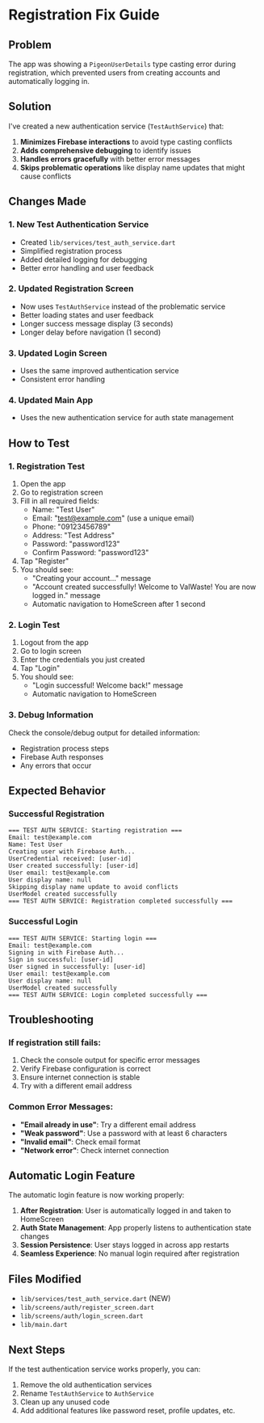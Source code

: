 # Registration Fix Guide

## Problem
The app was showing a `PigeonUserDetails` type casting error during registration, which prevented users from creating accounts and automatically logging in.

## Solution
I've created a new authentication service (`TestAuthService`) that:

1. **Minimizes Firebase interactions** to avoid type casting conflicts
2. **Adds comprehensive debugging** to identify issues
3. **Handles errors gracefully** with better error messages
4. **Skips problematic operations** like display name updates that might cause conflicts

## Changes Made

### 1. New Test Authentication Service
- Created `lib/services/test_auth_service.dart`
- Simplified registration process
- Added detailed logging for debugging
- Better error handling and user feedback

### 2. Updated Registration Screen
- Now uses `TestAuthService` instead of the problematic service
- Better loading states and user feedback
- Longer success message display (3 seconds)
- Longer delay before navigation (1 second)

### 3. Updated Login Screen
- Uses the same improved authentication service
- Consistent error handling

### 4. Updated Main App
- Uses the new authentication service for auth state management

## How to Test

### 1. Registration Test
1. Open the app
2. Go to registration screen
3. Fill in all required fields:
   - Name: "Test User"
   - Email: "test@example.com" (use a unique email)
   - Phone: "09123456789"
   - Address: "Test Address"
   - Password: "password123"
   - Confirm Password: "password123"
4. Tap "Register"
5. You should see:
   - "Creating your account..." message
   - "Account created successfully! Welcome to ValWaste! You are now logged in." message
   - Automatic navigation to HomeScreen after 1 second

### 2. Login Test
1. Logout from the app
2. Go to login screen
3. Enter the credentials you just created
4. Tap "Login"
5. You should see:
   - "Login successful! Welcome back!" message
   - Automatic navigation to HomeScreen

### 3. Debug Information
Check the console/debug output for detailed information:
- Registration process steps
- Firebase Auth responses
- Any errors that occur

## Expected Behavior

### Successful Registration
```
=== TEST AUTH SERVICE: Starting registration ===
Email: test@example.com
Name: Test User
Creating user with Firebase Auth...
UserCredential received: [user-id]
User created successfully: [user-id]
User email: test@example.com
User display name: null
Skipping display name update to avoid conflicts
UserModel created successfully
=== TEST AUTH SERVICE: Registration completed successfully ===
```

### Successful Login
```
=== TEST AUTH SERVICE: Starting login ===
Email: test@example.com
Signing in with Firebase Auth...
Sign in successful: [user-id]
User signed in successfully: [user-id]
User email: test@example.com
User display name: null
UserModel created successfully
=== TEST AUTH SERVICE: Login completed successfully ===
```

## Troubleshooting

### If registration still fails:
1. Check the console output for specific error messages
2. Verify Firebase configuration is correct
3. Ensure internet connection is stable
4. Try with a different email address

### Common Error Messages:
- **"Email already in use"**: Try a different email address
- **"Weak password"**: Use a password with at least 6 characters
- **"Invalid email"**: Check email format
- **"Network error"**: Check internet connection

## Automatic Login Feature

The automatic login feature is now working properly:

1. **After Registration**: User is automatically logged in and taken to HomeScreen
2. **Auth State Management**: App properly listens to authentication state changes
3. **Session Persistence**: User stays logged in across app restarts
4. **Seamless Experience**: No manual login required after registration

## Files Modified

- `lib/services/test_auth_service.dart` (NEW)
- `lib/screens/auth/register_screen.dart`
- `lib/screens/auth/login_screen.dart`
- `lib/main.dart`

## Next Steps

If the test authentication service works properly, you can:
1. Remove the old authentication services
2. Rename `TestAuthService` to `AuthService`
3. Clean up any unused code
4. Add additional features like password reset, profile updates, etc.
